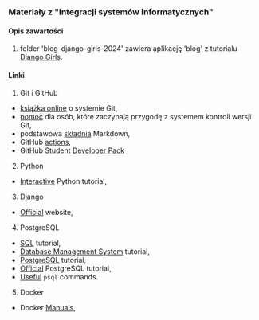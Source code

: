 ### Materiały z "Integracji systemów informatycznych"

#### Opis zawartości

  1. folder 'blog-django-girls-2024' zawiera aplikację 'blog' z tutorialu [Django Girls](https://tutorial.djangogirls.org/pl/). 


#### Linki
1. Git i GitHub
 - [książka online](https://git-scm.com/book/pl/v2) o systemie Git, 
 - [pomoc](https://www.flynerd.pl/2018/02/github-dla-zielonych-pierwsze-repozytorium.html) dla osób, które zaczynają przygodę z systemem kontroli wersji Git,
 - podstawowa [składnia](https://www.markdownguide.org/basic-syntax/) Markdown,    
 - GitHub [actions](https://docs.github.com/en/actions),
 - GitHub Student [Developer Pack](https://education.github.com/pack)  


2. Python
  - [Interactive](https://www.learnpython.org/) Python tutorial,  
 
3. Django
  - [Official](https://www.djangoproject.com/) website,  

4. PostgreSQL
  - [SQL](https://www.javatpoint.com/sql-tutorial) tutorial,  
  - [Database Management System](https://www.javatpoint.com/dbms-tutorial) tutorial,  
  - [PostgreSQL](https://www.postgresqltutorial.com/) tutorial,  
  - [Official](https://www.postgresql.org/docs/current/tutorial.html) PostgreSQL tutorial,  
  - [Useful](https://www.postgresqltutorial.com/postgresql-administration/psql-commands/) `psql` commands.  

5. Docker
  - Docker [Manuals](https://docs.docker.com/manuals/),